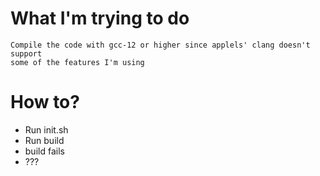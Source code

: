 # What I'm trying to do

    Compile the code with gcc-12 or higher since applels' clang doesn't support
    some of the features I'm using

# How to?

- Run init.sh
- Run build
- build fails 
- ???
